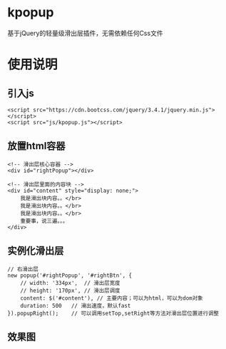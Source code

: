 # kpopup
基于jQuery的轻量级滑出层插件，无需依赖任何Css文件

# 使用说明

## 引入js
```
<script src="https://cdn.bootcss.com/jquery/3.4.1/jquery.min.js"></script>
<script src="js/kpopup.js"></script>
```
## 放置html容器
```
<!-- 滑出层核心容器 -->
<div id="rightPopup"></div>

<!-- 滑出层里面的内容块 -->
<div id="content" style="display: none;">
    我是滑出块内容。。</br>
    我是滑出块内容。。</br>
    我是滑出块内容。。</br>
    重要事，说三遍。。。
</div>

```

## 实例化滑出层

```
// 右滑出层
new popup('#rightPopup', '#rightBtn', {
    // width: '334px',	// 滑出层宽度
    // height: '170px',	// 滑出层调度
    content: $('#content'),	// 主要内容；可以为html，可以为dom对象
    duration: 500	// 滑出速度，默认fast
}).popupRight();	// 可以调用setTop,setRight等方法对滑出层位置进行调整
```

## 效果图
